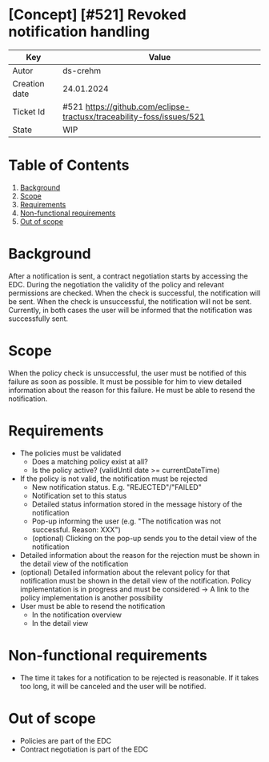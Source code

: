 # \[Concept\] \[#521\] Revoked notification handling

| Key           | Value                                                                 |
|---------------|-----------------------------------------------------------------------|
| Autor         | ds-crehm                                                              |
| Creation date | 24.01.2024                                                            |
| Ticket Id     | #521 https://github.com/eclipse-tractusx/traceability-foss/issues/521 |
| State         | WIP                                                                   |

# Table of Contents
1. [Background](#background)
2. [Scope](#Scope)
3. [Requirements](#requirements)
4. [Non-functional requirements](#non-functional-requirements)
5. [Out of scope](#out-of-scope)

# Background

After a notification is sent, a contract negotiation starts by accessing the EDC.
During the negotiation the validity of the policy and relevant permissions are checked.
When the check is successful, the notification will be sent.
When the check is unsuccessful, the notification will not be sent.
Currently, in both cases the user will be informed that the notification was successfully sent.

# Scope

When the policy check is unsuccessful, the user must be notified of this failure as soon as possible.
It must be possible for him to view detailed information about the reason for this failure. He must be able to resend the notification.

# Requirements

- The policies must be validated
  - Does a matching policy exist at all?
  - Is the policy active? (validUntil date >= currentDateTime)
- If the policy is not valid, the notification must be rejected
  - New notification status. E.g. "REJECTED"/"FAILED"
  - Notification set to this status
  - Detailed status information stored in the message history of the notification
  - Pop-up informing the user (e.g. "The notification was not successful. Reason: XXX")
  - (optional) Clicking on the pop-up sends you to the detail view of the notification
- Detailed information about the reason for the rejection must be shown in the detail view of the notification
- (optional) Detailed information about the relevant policy for that notification must be shown in the detail view of the notification. Policy implementation is in progress and must be considered -> A link to the policy implementation is another possibility
- User must be able to resend the notification
  - In the notification overview
  - In the detail view

# Non-functional requirements

- The time it takes for a notification to be rejected is reasonable. If it takes too long, it will be canceled and the user will be notified.

# Out of scope

- Policies are part of the EDC
- Contract negotiation is part of the EDC
